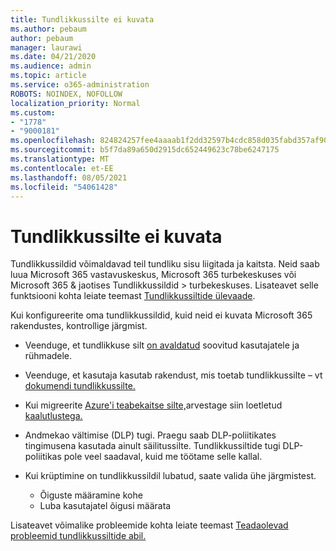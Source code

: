 ```yaml
---
title: Tundlikkussilte ei kuvata
ms.author: pebaum
author: pebaum
manager: laurawi
ms.date: 04/21/2020
ms.audience: admin
ms.topic: article
ms.service: o365-administration
ROBOTS: NOINDEX, NOFOLLOW
localization_priority: Normal
ms.custom:
- "1778"
- "9000181"
ms.openlocfilehash: 824824257fee4aaaab1f2dd32597b4cdc858d035fabd357af90cf054dd35c9c4
ms.sourcegitcommit: b5f7da89a650d2915dc652449623c78be6247175
ms.translationtype: MT
ms.contentlocale: et-EE
ms.lasthandoff: 08/05/2021
ms.locfileid: "54061428"
---
```

# <a name="sensitivity-labels-not-appearing"></a>Tundlikkussilte ei kuvata

Tundlikkussildid võimaldavad teil tundliku sisu liigitada ja kaitsta. Neid saab luua Microsoft 365 vastavuskeskus, Microsoft 365 turbekeskuses või Microsoft 365 & jaotises Tundlikkussildid > turbekeskuses. Lisateavet selle funktsiooni kohta leiate teemast [Tundlikkussiltide ülevaade](https://docs.microsoft.com/microsoft-365/compliance/sensitivity-labels).

Kui konfigureerite oma tundlikkussildid, kuid neid ei kuvata Microsoft 365 rakendustes, kontrollige järgmist.

- Veenduge, et tundlikkuse silt [on avaldatud](https://docs.microsoft.com/microsoft-365/compliance/sensitivity-labels#what-label-policies-can-do) soovitud kasutajatele ja rühmadele.

- Veenduge, et kasutaja kasutab rakendust, mis toetab tundlikkussilte – vt [dokumendi tundlikkussilte.](https://support.office.com/article/apply-sensitivity-labels-to-your-documents-and-email-within-office-2f96e7cd-d5a4-403b-8bd7-4cc636bae0f9?#bkmk_whereavailable)

- Kui migreerite [Azure'i teabekaitse silte,](https://docs.microsoft.com/azure/information-protection/configure-policy-migrate-labels)arvestage siin loetletud [kaalutlustega.](https://docs.microsoft.com/azure/information-protection/configure-policy-migrate-labels#considerations-for-unified-labels)

- Andmekao vältimise (DLP) tugi. Praegu saab DLP-poliitikates tingimusena kasutada ainult säilitussilte.  Tundlikkussiltide tugi DLP-poliitikas pole veel saadaval, kuid me töötame selle kallal.

- Kui krüptimine on tundlikkussildil lubatud, saate valida ühe järgmistest.
    - Õiguste määramine kohe
    - Luba kasutajatel õigusi määrata


Lisateavet võimalike probleemide kohta leiate teemast [Teadaolevad probleemid tundlikkussiltide abil.](https://support.office.com/article/known-issues-with-sensitivity-labels-in-office-b169d687-2bbd-4e21-a440-7da1b2743edc)